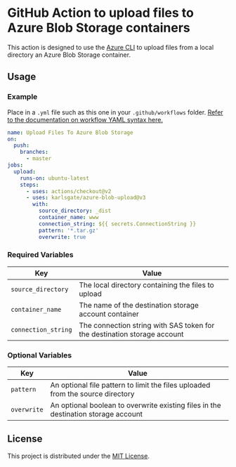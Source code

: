 # GitHub Action to upload files to Azure Blob Storage containers

This action is designed to use the [Azure CLI](https://docs.microsoft.com/en-us/cli/azure/install-azure-cli?view=azure-cli-latest) to upload files from a local directory an Azure Blob Storage container.

## Usage

### Example

Place in a `.yml` file such as this one in your `.github/workflows` folder. [Refer to the documentation on workflow YAML syntax here.](https://help.github.com/en/articles/workflow-syntax-for-github-actions)

```yaml
name: Upload Files To Azure Blob Storage
on:
  push:
    branches:
      - master
jobs:
  upload:
    runs-on: ubuntu-latest
    steps:
      - uses: actions/checkout@v2
      - uses: karlsgate/azure-blob-upload@v3
        with:
          source_directory: _dist
          container_name: www
          connection_string: ${{ secrets.ConnectionString }}
          pattern: '*.tar.gz'
          overwrite: true
```

### Required Variables

| Key                 | Value                                                                    |
|---------------------|--------------------------------------------------------------------------|
| `source_directory`  | The local directory containing the files to upload                       |
| `container_name`    | The name of the destination storage account container                    |
| `connection_string` | The connection string with SAS token for the destination storage account |

### Optional Variables

| Key         | Value                                                                              |
|-------------|------------------------------------------------------------------------------------|
| `pattern`   | An optional file pattern to limit the files uploaded from the source directory     |
| `overwrite` | An optional boolean to overwrite existing files in the destination storage account |

## License

This project is distributed under the [MIT License](LICENSE.md).

